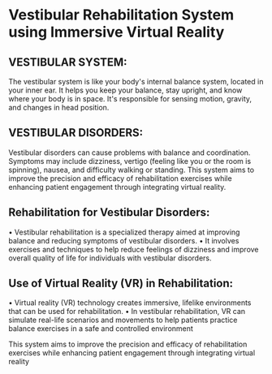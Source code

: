 # Vestibular Rehabilitation System using Immersive Virtual Reality
## VESTIBULAR SYSTEM:
 The vestibular system is like your body's internal balance system, located in your inner ear. It helps you keep your balance, stay upright, and know where your body is in space. It's responsible for sensing motion, gravity, and changes in head position.
## VESTIBULAR DISORDERS:
 Vestibular disorders can cause problems with balance and coordination. Symptoms may include dizziness, vertigo (feeling like you or the room is spinning), nausea, and difficulty walking or standing. This system aims to improve the precision and efficacy of rehabilitation exercises while enhancing patient engagement through integrating virtual reality.
## Rehabilitation for Vestibular Disorders:
 • Vestibular rehabilitation is a specialized therapy aimed at improving balance 
and reducing symptoms of vestibular disorders.
 • It involves exercises and techniques to help reduce feelings of dizziness and 
improve overall quality of life for individuals with vestibular disorders.
## Use of Virtual Reality (VR) in Rehabilitation:
 • Virtual reality (VR) technology creates immersive, lifelike environments that 
can be used for rehabilitation.
 • In vestibular rehabilitation, VR can simulate real-life scenarios and 
movements to help patients practice balance exercises in a safe and 
controlled environment

 This system aims to improve the precision and efficacy of 
rehabilitation exercises while enhancing patient engagement through 
integrating virtual reality
